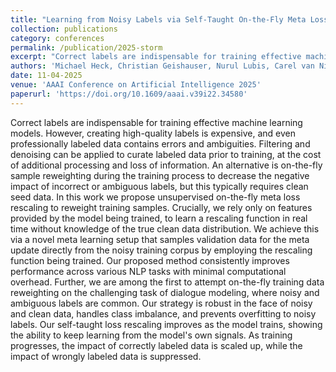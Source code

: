 ```yaml
---
title: "Learning from Noisy Labels via Self-Taught On-the-Fly Meta Loss Rescaling"
collection: publications
category: conferences
permalink: /publication/2025-storm
excerpt: "Correct labels are indispensable for training effective machine learning models. However, creating high-quality labels is expensive, and even professionally labeled data contains errors and ambiguities. Filtering and denoising can be applied to curate labeled data prior to training, at the cost of additional processing and loss of information. An alternative is on-the-fly sample reweighting during the training process to decrease the negative impact of incorrect or ambiguous labels, but this typically requires clean seed data. In this work we propose unsupervised on-the-fly meta loss rescaling to reweight training samples. Crucially, we rely only on features provided by the model being trained, to learn a rescaling function in real time without knowledge of the true clean data distribution. We achieve this via a novel meta learning setup that samples validation data for the meta update directly from the noisy training corpus by employing the rescaling function being trained. Our proposed method consistently improves performance across various NLP tasks with minimal computational overhead. Further, we are among the first to attempt on-the-fly training data reweighting on the challenging task of dialogue modeling, where noisy and ambiguous labels are common. Our strategy is robust in the face of noisy and clean data, handles class imbalance, and prevents overfitting to noisy labels. Our self-taught loss rescaling improves as the model trains, showing the ability to keep learning from the model's own signals. As training progresses, the impact of correctly labeled data is scaled up, while the impact of wrongly labeled data is suppressed."
authors: 'Michael Heck, Christian Geishauser, Nurul Lubis, Carel van Niekerk, Shutong Feng, Hsien-Chin Lin, Benjamin Ruppik, Renato Vukovic, Milica Gašić'
date: 11-04-2025
venue: 'AAAI Conference on Artificial Intelligence 2025'
paperurl: 'https://doi.org/10.1609/aaai.v39i22.34580'
---
```

Correct labels are indispensable for training effective machine learning models. However, creating high-quality labels is expensive, and even professionally labeled data contains errors and ambiguities. Filtering and denoising can be applied to curate labeled data prior to training, at the cost of additional processing and loss of information. An alternative is on-the-fly sample reweighting during the training process to decrease the negative impact of incorrect or ambiguous labels, but this typically requires clean seed data. In this work we propose unsupervised on-the-fly meta loss rescaling to reweight training samples. Crucially, we rely only on features provided by the model being trained, to learn a rescaling function in real time without knowledge of the true clean data distribution. We achieve this via a novel meta learning setup that samples validation data for the meta update directly from the noisy training corpus by employing the rescaling function being trained. Our proposed method consistently improves performance across various NLP tasks with minimal computational overhead. Further, we are among the first to attempt on-the-fly training data reweighting on the challenging task of dialogue modeling, where noisy and ambiguous labels are common. Our strategy is robust in the face of noisy and clean data, handles class imbalance, and prevents overfitting to noisy labels. Our self-taught loss rescaling improves as the model trains, showing the ability to keep learning from the model's own signals. As training progresses, the impact of correctly labeled data is scaled up, while the impact of wrongly labeled data is suppressed.
